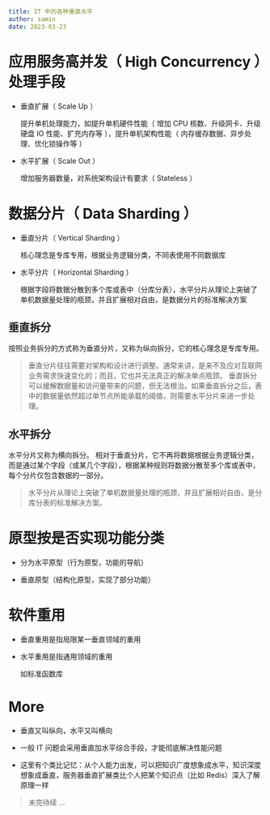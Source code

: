 ```yaml
title: IT 中的各种垂直水平
author: samin
date: 2023-03-23
```

# 应用服务高并发（ High Concurrency ）处理手段

- 垂直扩展（ Scale Up ）

  提升单机处理能力，如提升单机硬件性能（ 增加 CPU 核数、升级网卡、升级硬盘 IO 性能、扩充内存等 ），提升单机架构性能（ 内存缓存数据、异步处理、优化锁操作等 ）

- 水平扩展（ Scale Out ）

  增加服务器数量，对系统架构设计有要求（ Stateless ）

# 数据分片（ Data Sharding ）

- 垂直分片（ Vertical Sharding ）

  核心理念是专库专用，根据业务逻辑分类，不同表使用不同数据库

- 水平分片（ Horizontal Sharding ）

  根据字段将数据分散到多个库或表中（分库分表），水平分片从理论上突破了单机数据量处理的瓶颈，并且扩展相对自由，是数据分片的标准解决方案

## 垂直拆分

按照业务拆分的方式称为垂直分片，又称为纵向拆分，它的核心理念是专库专用。

> 垂直分片往往需要对架构和设计进行调整。通常来讲，是来不及应对互联网业务需求快速变化的；而且，它也并无法真正的解决单点瓶颈。 垂直拆分可以缓解数据量和访问量带来的问题，但无法根治。如果垂直拆分之后，表中的数据量依然超过单节点所能承载的阈值，则需要水平分片来进一步处理。

## 水平拆分

水平分片又称为横向拆分。 相对于垂直分片，它不再将数据根据业务逻辑分类，而是通过某个字段（或某几个字段），根据某种规则将数据分散至多个库或表中，每个分片仅包含数据的一部分。

> 水平分片从理论上突破了单机数据量处理的瓶颈，并且扩展相对自由，是分库分表的标准解决方案。

# 原型按是否实现功能分类

- 分为水平原型（行为原型，功能的导航）

- 垂直原型（结构化原型，实现了部分功能）

# 软件重用

- 垂直重用是指局限某一垂直领域的重用

- 水平重用是指通用领域的重用

  如标准函数库

# More

- 垂直又叫纵向，水平又叫横向

- 一般 IT 问题会采用垂直加水平综合手段，才能彻底解决性能问题

- 这里有个类比记忆：从个人能力出发，可以把知识广度想象成水平，知识深度想象成垂直，服务器垂直扩展类比个人把某个知识点（比如 Redis）深入了解原理一样

> 未完待续 ...